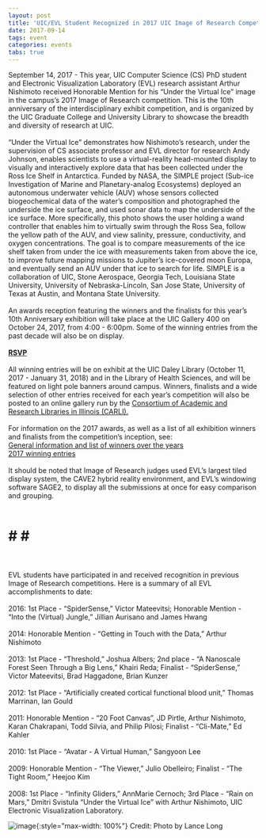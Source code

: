 ```yaml
---
layout: post
title: 'UIC/EVL Student Recognized in 2017 UIC Image of Research Competition'
date: 2017-09-14
tags: event
categories: events
tabs: true
---
```


September 14, 2017 - This year, UIC Computer Science (CS) PhD student and Electronic Visualization Laboratory (EVL) research assistant Arthur Nishimoto received Honorable Mention for his &ldquo;Under the Virtual Ice&rdquo; image in the campus&rsquo;s 2017 Image of Research competition. This is the 10th anniversary of the interdisciplinary exhibit competition, and is organized by the UIC Graduate College and University Library to showcase the breadth and diversity of research at UIC.<br><br>
&ldquo;Under the Virtual Ice&rdquo; demonstrates how Nishimoto&rsquo;s research, under the supervision of CS associate professor and EVL director for research Andy Johnson, enables scientists to use a virtual-reality head-mounted display to visually and interactively explore data that has been collected under the Ross Ice Shelf in Antarctica. Funded by NASA, the SIMPLE project (Sub-ice Investigation of Marine and Planetary-analog Ecosystems) deployed an autonomous underwater vehicle (AUV) whose sensors collected biogeochemical data of the water&rsquo;s composition and photographed the underside the ice surface, and used sonar data to map the underside of the ice surface. More specifically, this photo shows the user holding a wand controller that enables him to virtually swim through the Ross Sea, follow the yellow path of the AUV, and view salinity, pressure, conductivity, and oxygen concentrations. The goal is to compare measurements of the ice shelf taken from under the ice with measurements taken from above the ice, to improve future mapping missions to Jupiter&rsquo;s ice-covered moon Europa, and eventually send an AUV under that ice to search for life. SIMPLE is a collaboration of UIC, Stone Aerospace, Georgia Tech, Louisiana State University, University of Nebraska-Lincoln, San Jose State, University of Texas at Austin, and Montana State University.<br><br>
An awards reception featuring the winners and the finalists for this year&rsquo;s 10th Anniversary exhibition will take place at the UIC Gallery 400 on October 24, 2017, from 4:00 - 6:00pm. Some of the winning entries from the past decade will also be on display.<br><br>
<a href="http://tinyurl.com/ior10"><strong>RSVP</strong></a><br><br>
All winning entries will be on exhibit at the UIC Daley Library (October 11, 2017 - January 31, 2018) and in the Library of Health Sciences, and will be featured on light pole banners around campus. Winners, finalists and a wide selection of other entries received for each year&rsquo;s competition will also be posted to an online gallery run by the <a href="http://collections.carli.illinois.edu/cdm/landingpage/collection/uic_ior">Consortium of Academic and Research Libraries in Illinois (CARLI).</a><br><br>
For information on the 2017 awards, as well as a list of all exhibition winners and finalists from the competition&rsquo;s inception, see:<br>
<a href="http://grad.uic.edu/image-research-exhibit">General information and list of winners over the years</a><br>
<a href="http://grad.uic.edu/ior-results/2017">2017 winning entries</a><br><br>
It should be noted that Image of Research judges used EVL&rsquo;s largest tiled display system, the CAVE2 hybrid reality environment, and EVL&rsquo;s windowing software SAGE2, to display all the submissions at once for easy comparison and grouping.<br><br>
# # #<br><br>
EVL students have participated in and received recognition in previous Image of Research competitions. Here is a summary of all EVL accomplishments to date:<br><br>
2016: 1st Place - &ldquo;SpiderSense,&rdquo; Victor Mateevitsi; Honorable Mention - &ldquo;Into the (Virtual) Jungle,&rdquo; Jillian Aurisano and James Hwang<br><br>
2014: Honorable Mention - &ldquo;Getting in Touch with the Data,&rdquo; Arthur Nishimoto<br><br>
2013: 1st Place - &ldquo;Threshold,&rdquo; Joshua Albers; 2nd place - &ldquo;A Nanoscale Forest Seen Through a Big Lens,&rdquo; Khairi Reda; Finalist - &ldquo;SpiderSense,&rdquo; Victor Mateevitsi, Brad Haggadone, Brian Kunzer<br><br>
2012: 1st Place - &ldquo;Artificially created cortical functional blood unit,&rdquo; Thomas Marrinan, Ian Gould<br><br>
2011: Honorable Mention - &ldquo;20 Foot Canvas&rdquo;, JD Pirtle, Arthur Nishimoto, Karan Chakrapani, Todd Silvia, and Philip Pilosi; Finalist  - &ldquo;Cli-Mate,&rdquo; Ed Kahler<br><br>
2010: 1st Place - &ldquo;Avatar - A Virtual Human,&rdquo; Sangyoon Lee<br><br>
2009: Honorable Mention - &ldquo;The Viewer,&rdquo; Julio Obelleiro; Finalist  - &ldquo;The Tight Room,&rdquo; Heejoo Kim<br><br>
2008: 1st Place - &ldquo;Infinity Gliders,&rdquo; AnnMarie Cernoch; 3rd Place - &ldquo;Rain on Mars,&rdquo; Dmitri Svistula
&ldquo;Under the Virtual Ice&rdquo; with Arthur Nishimoto, UIC Electronic Visualization Laboratory.

![image](https://www.evl.uic.edu/output/originals/2017-imageofresearch-nishimoto_sm.jpg-srcw.jpg){:style="max-width: 100%"}
Credit: Photo by Lance Long

